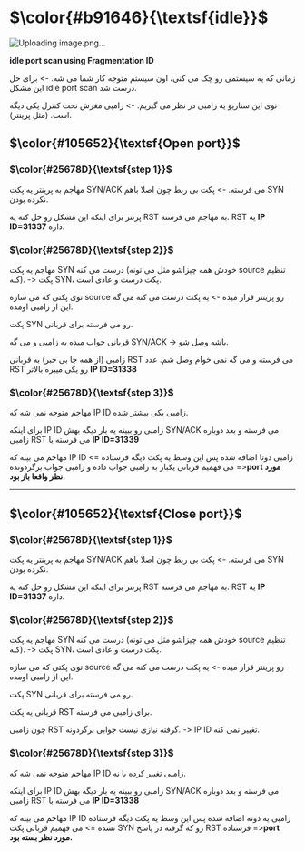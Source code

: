 $\color{#b91646}{\textsf{idle}}$
=================================

![Uploading image.png…]()

**idle port scan using Fragmentation ID**

زمانی که یه سیستمی رو چک می کنی، اون سیستم متوجه کار شما می شه. -> برای حل این مشکل idle port scan درست شد.

توی این سناریو یه زامبی در نظر می گیریم. -> زامبی مغزش تحت کنترل یکی دیگه است. (مثل پرینتر).

## $\color{#105652}{\textsf{Open port}}$

### $\color{#25678D}{\textsf{step 1}}$

مهاجم به پرینتر یه پکت SYN/ACK می فرسته. -> پکت بی ربط چون اصلا باهم SYN نکرده بودن.

پرنتر برای اینکه این مشکل رو حل کنه یه RST به مهاجم می فرسته. RST یه **IP ID=31337** داره.

### $\color{#25678D}{\textsf{step 2}}$

مهاجم یه پکت SYN درست می کنه (خودش همه چیزاشو مثل می تونه source تنظیم کنه). -> پکت SYN، پکت درست و عادی است.

توی پکتی که می سازه source رو پرینتر قرار میده -> یه پکت درست می کنه می گه این از زامبی اومده.

پکت SYN رو می فرسته برای قربانی.

قربانی جواب میده به زامبی و می گه SYN/ACK -> باشه وصل شو.

زامبی (از همه جا بی خبر) به قربانی RST می فرسته و می گه نمی خوام وصل شم. عدد RST رو یکی میبره بالاتر **IP ID=31338**

### $\color{#25678D}{\textsf{step 3}}$

مهاجم متوجه نمی شه که IP ID زامبی یکی بیشتر شده.

برای اینکه IP ID زامبی رو ببینه یه بار دیگه بهش SYN/ACK می فرسته و بعد دوباره زامبی RST می فرسته با **IP ID=31339**

مهاجم می بینه که IP ID زامبی دوتا اضافه شده پس این وسط یه پکت دیگه فرستاده => می فهمیم قربانی یکبار به زامبی جواب داده و زامبی جواب برگردونده =>**port مورد نظر واقعا باز بود.**
_______________________________
## $\color{#105652}{\textsf{Close port}}$

### $\color{#25678D}{\textsf{step 1}}$

مهاجم به پرینتر یه پکت SYN/ACK می فرسته. -> پکت بی ربط چون اصلا باهم SYN نکرده بودن.

پرنتر برای اینکه این مشکل رو حل کنه یه RST به مهاجم می فرسته. RST یه **IP ID=31337** داره.

### $\color{#25678D}{\textsf{step 2}}$

مهاجم یه پکت SYN درست می کنه (خودش همه چیزاشو مثل می تونه source تنظیم کنه). -> پکت SYN، پکت درست و عادی است.

توی پکتی که می سازه source رو پرینتر قرار میده -> یه پکت درست می کنه می گه این از زامبی اومده.

پکت SYN رو می فرسته برای قربانی.

قربانی یه پکت RST برای زامبی می فرسته.

چون زامبی RST گرفته نیازی نیست جوابی برگردونه. -> IP ID تغییر نمی کنه.

### $\color{#25678D}{\textsf{step 3}}$

مهاجم متوجه نمی شه که IP ID زامبی تغییر کرده یا نه.

برای اینکه IP ID زامبی رو ببینه یه بار دیگه بهش SYN/ACK می فرسته و بعد دوباره زامبی RST می فرسته با **IP ID=31338**

مهاجم می بینه که IP ID زامبی یه دونه اضافه شده پس این وسط یه پکت دیگه فرستاده نشده => می فهمیم قربانی پکت SYN رو که گرفته در پاسخ RST فرستاده =>**port مورد نظر بسته بود.**
